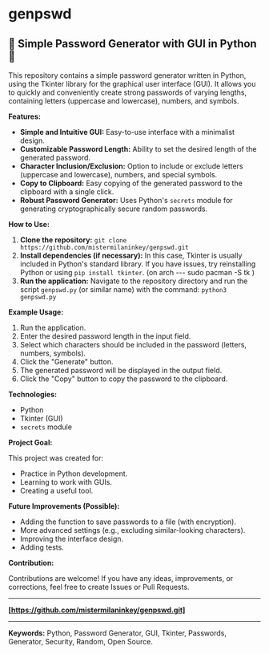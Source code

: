 # genpswd
## 🔑 Simple Password Generator with GUI in Python 🐍

This repository contains a simple password generator written in Python, using the Tkinter library for the graphical user interface (GUI). It allows you to quickly and conveniently create strong passwords of varying lengths, containing letters (uppercase and lowercase), numbers, and symbols.

**Features:**

*   **Simple and Intuitive GUI:** Easy-to-use interface with a minimalist design.
*   **Customizable Password Length:** Ability to set the desired length of the generated password.
*   **Character Inclusion/Exclusion:**  Option to include or exclude letters (uppercase and lowercase), numbers, and special symbols.
*   **Copy to Clipboard:**  Easy copying of the generated password to the clipboard with a single click.
*   **Robust Password Generator:** Uses Python's `secrets` module for generating cryptographically secure random passwords.

**How to Use:**

1.  **Clone the repository:**  `git clone https://github.com/mistermilaninkey/genpswd.git`
2.  **Install dependencies (if necessary):** In this case, Tkinter is usually included in Python's standard library. If you have issues, try reinstalling Python or using `pip install tkinter`. (on arch --- sudo pacman -S tk )
3.  **Run the application:** Navigate to the repository directory and run the script `genpswd.py` (or similar name) with the command:  `python3 genpswd.py`

**Example Usage:**

1.  Run the application.
2.  Enter the desired password length in the input field.
3.  Select which characters should be included in the password (letters, numbers, symbols).
4.  Click the "Generate" button.
5.  The generated password will be displayed in the output field.
6.  Click the "Copy" button to copy the password to the clipboard.

**Technologies:**

*   Python
*   Tkinter (GUI)
*   `secrets` module

**Project Goal:**

This project was created for:

*   Practice in Python development.
*   Learning to work with GUIs.
*   Creating a useful tool.

**Future Improvements (Possible):**

*   Adding the function to save passwords to a file (with encryption).
*   More advanced settings (e.g., excluding similar-looking characters).
*   Improving the interface design.
*   Adding tests.

**Contribution:**

Contributions are welcome! If you have any ideas, improvements, or corrections, feel free to create Issues or Pull Requests.

---

**[https://github.com/mistermilaninkey/genpswd.git]**

---

**Keywords:** Python, Password Generator, GUI, Tkinter, Passwords, Generator, Security, Random, Open Source.
